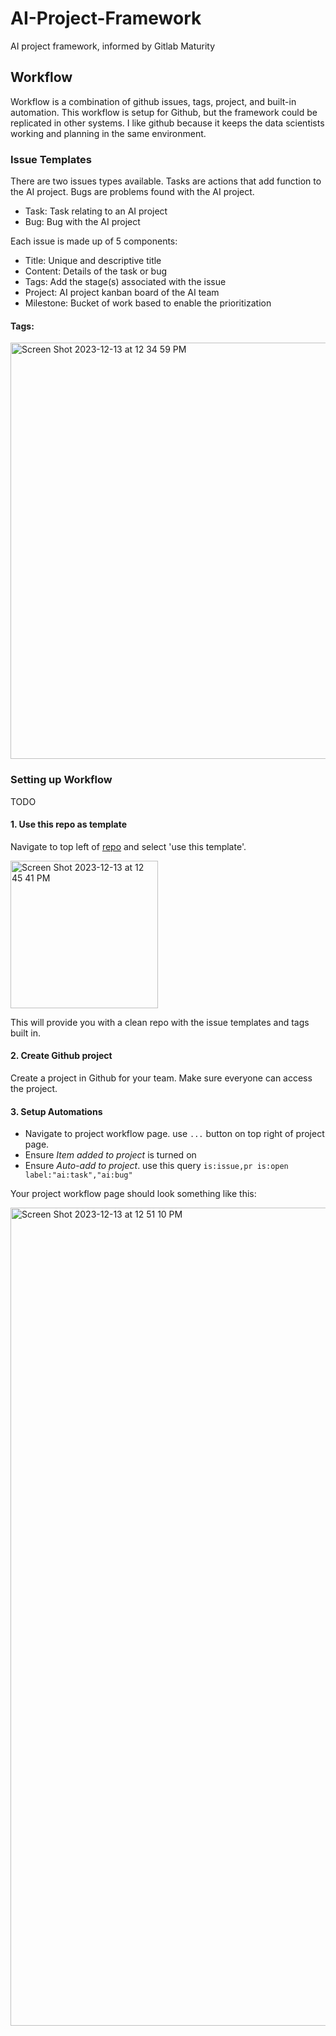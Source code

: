 # AI-Project-Framework
AI project framework, informed by Gitlab Maturity

## Workflow
Workflow is a combination of github issues, tags, project, and built-in automation. This workflow is setup for Github, but the framework could be replicated in other systems. I like github because it keeps the data scientists working and planning in the same environment. 


### Issue Templates
There are two issues types available. Tasks are actions that add function to the AI project. Bugs are problems found with the AI project.
- Task: Task relating to an AI project
- Bug: Bug with the AI project

Each issue is made up of 5 components:
- Title: Unique and descriptive title
- Content: Details of the task or bug
- Tags: Add the stage(s) associated with the issue
- Project: AI project kanban board of the AI team
- Milestone: Bucket of work based to enable the prioritization

#### Tags:
<img width="666" alt="Screen Shot 2023-12-13 at 12 34 59 PM" src="https://github.com/jfirminger/AI-Project-Framework/assets/9371702/4b425c19-c632-49e2-9f50-91833848f40e">

### Setting up Workflow
TODO

#### 1. Use this repo as template
Navigate to top left of [repo](https://github.com/jfirminger/AI-Project-Framework) and select 'use this template'. 

<img width="236" alt="Screen Shot 2023-12-13 at 12 45 41 PM" src="https://github.com/jfirminger/AI-Project-Framework/assets/9371702/5dd73331-fde4-4029-a550-31237a11e5c0">

This will provide you with a clean repo with the issue templates and tags built in. 

#### 2. Create Github project

Create a project in Github for your team. Make sure everyone can access the project.

#### 3. Setup Automations
- Navigate to project workflow page. use `...` button on top right of project page. 
- Ensure *Item added to project* is turned on
- Ensure *Auto-add to project*. use this query `is:issue,pr is:open label:"ai:task","ai:bug"`

Your project workflow page should look something like this:

<img width="1309" alt="Screen Shot 2023-12-13 at 12 51 10 PM" src="https://github.com/jfirminger/AI-Project-Framework/assets/9371702/967e8351-f993-4236-9c5f-5e315519befb">


